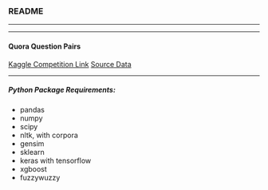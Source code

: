 ### README
---
---
#### Quora Question Pairs

[Kaggle Competition Link](https://www.kaggle.com/c/quora-question-pairs)
[Source Data](https://www.kaggle.com/c/quora-question-pairs/data)

---

##### Python Package Requirements:
+ pandas
+ numpy
+ scipy
+ nltk, with corpora
+ gensim
+ sklearn
+ keras with tensorflow
+ xgboost
+ fuzzywuzzy
